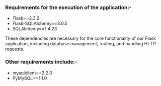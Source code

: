 ### Requirements for the execution of the application:-

* Flask==2.3.2
* Flask-SQLAlchemy==3.0.5
* SQLAlchemy==1.4.23

These dependencies are necessary for the core functionality of our Flask application, including database management, routing, and handling HTTP requests.

### Other requirements include:-
* mysqlclient==2.2.0
* PyMySQL==1.1.0

